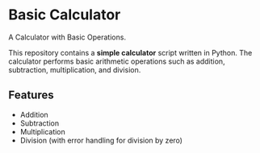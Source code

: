 # Basic Calculator 
A Calculator with Basic Operations.

This repository contains a **simple calculator** script written in Python. The calculator performs basic arithmetic operations such as addition, subtraction, multiplication, and division.

## Features

- Addition
- Subtraction
- Multiplication
- Division (with error handling for division by zero)
